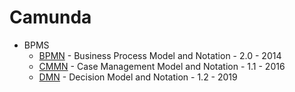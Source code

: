 # Camunda

- BPMS
  - [BPMN](https://www.omg.org/spec/BPMN) - Business Process Model and Notation - 2.0 - 2014
  - [CMMN](https://www.omg.org/spec/CMMN) - Case Management Model and Notation - 1.1 - 2016
  - [DMN](https://www.omg.org/spec/DMN) - Decision Model and Notation - 1.2 - 2019
